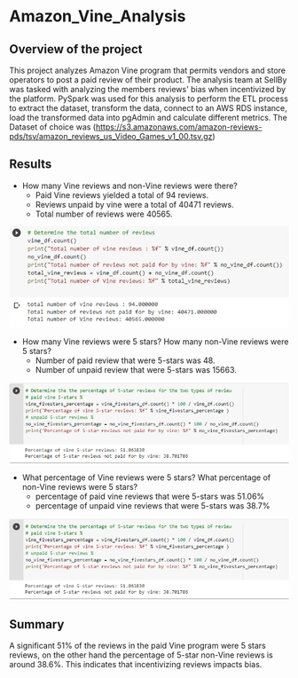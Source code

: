 # Amazon_Vine_Analysis
## Overview of the project

This project analyzes Amazon Vine program that permits vendors and store operators to post a paid review of their product. The analysis team at SellBy was tasked with analyzing the members reviews' bias when incentivized by the platform.
PySpark was used for this analysis to perform the ETL process to extract the dataset, transform the data, connect to an AWS RDS instance, load the transformed data into pgAdmin and calculate different metrics.
The Dataset of choice was (https://s3.amazonaws.com/amazon-reviews-pds/tsv/amazon_reviews_us_Video_Games_v1_00.tsv.gz)

## Results

- How many Vine reviews and non-Vine reviews were there?
  - Paid Vine reviews yielded a total of 94 reviews.
  - Reviews unpaid by vine were a total of 40471 reviews.
  - Total number of reviews were 40565.
  
![Number of Reviews](https://github.com/A-Mossa/Amazon_Vine_Analysis/blob/main/Imgs/number%20of%20reviews.png)

- How many Vine reviews were 5 stars? How many non-Vine reviews were 5 stars?
  - Number of paid review that were 5-stars was 48.
  - Number of unpaid review that were 5-stars was 15663.

![Number of 5-stars Reviews](https://github.com/A-Mossa/Amazon_Vine_Analysis/blob/main/Imgs/5star%20percent.png)

- What percentage of Vine reviews were 5 stars? What percentage of non-Vine reviews were 5 stars?
  - percentage of paid vine reviews that were 5-stars was 51.06%
  - percentage of unpaid vine reviews that were 5-stars was 38.7%

![percent of 5-stars Reviews](https://github.com/A-Mossa/Amazon_Vine_Analysis/blob/main/Imgs/5star%25%20of%20total.png)

## Summary

A significant 51% of the reviews in the paid Vine program were 5 stars reviews, on the other hand the percentage of 5-star non-Vine reviews is around 38.6%. This indicates that incentivizing reviews impacts bias.
